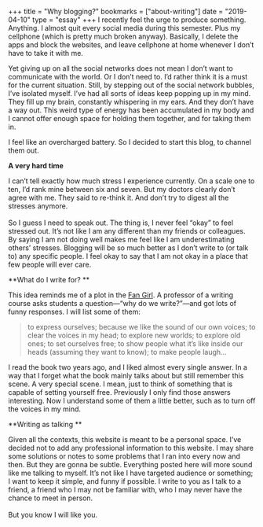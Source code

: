 +++
title = "Why blogging?"
bookmarks = ["about-writing"]
date = "2019-04-10"
type = "essay"
+++
I recently feel the urge to produce something. Anything. I almost quit every social media during this semester. Plus my cellphone (which is pretty much broken anyway). Basically, I delete the apps and block the websites, and leave cellphone at home whenever I don’t have to take it with me.  

Yet giving up on all the social networks does not mean I don’t want to communicate with the world. Or I don’t need to. I’d rather think it is a must for the current situation. Still, by stepping out of the social network bubbles, I’ve isolated myself. I’ve had all sorts of ideas keep popping up in my mind. They fill up my brain, constantly whispering in my ears. And they don’t have a way out. This weird type of energy has been accumulated in my body and I cannot offer enough space for holding them together, and for taking them in. 

I feel like an overcharged battery. So I decided to start this blog, to channel them out.   

**A very hard time**

I can’t tell exactly how much stress I experience currently. On a scale one to ten, I’d rank mine between six and seven. But my doctors clearly don’t agree with me. They said to re-think it. And don’t try to digest all the stresses anymore.   
<br/>
So I guess I need to speak out. The thing is, I never feel “okay” to feel stressed out. It’s not like I am any different than my friends or colleagues. By saying I am not doing well makes me feel like I am underestimating others’ stresses. Blogging will be so much better as I don’t write to (or talk to) any specific people. I feel okay to say that I am not okay in a place that few people will ever care.
<br/>

**What do I write for?  **

This idea reminds me of a plot in the [Fan Girl](https://www.amazon.com/Fangirl-Novel-Rainbow-Rowell/dp/1250030951/ref=sr_1_1?keywords=fan+girl&qid=1557039621&s=gateway&sr=8-1). A professor of a writing course asks students a question—“why do we write?”—and got lots of funny responses. I will list some of them: 

  > to express ourselves; because we like the sound of our own voices; to clear the voices in my head; to explore new worlds; to explore old ones; to set ourselves free; to show people what it’s like inside our heads (assuming they want to know); to make people laugh…  

I read the book two years ago, and I liked almost every single answer. In a way that I forget what the book mainly talks about but still remember this scene. A very special scene. I mean, just to think of something that is capable of setting yourself free. Previously I only find those answers interesting. Now I understand some of them a little better, such as to turn off the voices in my mind.
<br/>

**Writing as talking  **

Given all the contexts, this website is meant to be a personal space. I’ve decided not to add any professional information to this website. I may share some solutions or notes to some problems that I ran into every now and then. But they are gonna be subtle. Everything posted here will more sound like me talking to myself. It’s not like I have targeted audience or something; I want to keep it simple, and funny if possible. I write to you as I talk to a friend, a friend who I may not be familiar with, who I may never have the chance to meet in person.  
<br/>
But you know I will like you.
